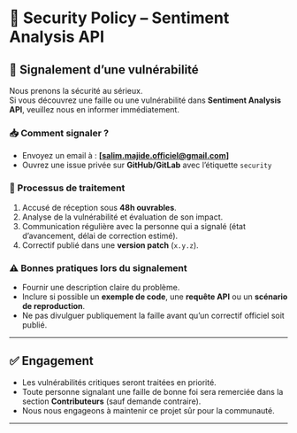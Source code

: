 # 🔐 Security Policy – Sentiment Analysis API

## 🚨 Signalement d’une vulnérabilité

Nous prenons la sécurité au sérieux.  
Si vous découvrez une faille ou une vulnérabilité dans **Sentiment Analysis API**, veuillez nous en informer immédiatement.  

### 📥 Comment signaler ?
- Envoyez un email à : **[salim.majide.officiel@gmail.com]**  
- Ouvrez une issue privée sur **GitHub/GitLab** avec l’étiquette `security`  

### 🔄 Processus de traitement
1. Accusé de réception sous **48h ouvrables**.  
2. Analyse de la vulnérabilité et évaluation de son impact.  
3. Communication régulière avec la personne qui a signalé (état d’avancement, délai de correction estimé).  
4. Correctif publié dans une **version patch** (`x.y.z`).  

### ⚠️ Bonnes pratiques lors du signalement
- Fournir une description claire du problème.  
- Inclure si possible un **exemple de code**, une **requête API** ou un **scénario de reproduction**.  
- Ne pas divulguer publiquement la faille avant qu’un correctif officiel soit publié.  

---

## ✅ Engagement

- Les vulnérabilités critiques seront traitées en priorité.  
- Toute personne signalant une faille de bonne foi sera remerciée dans la section **Contributeurs** (sauf demande contraire).  
- Nous nous engageons à maintenir ce projet sûr pour la communauté.  

---
